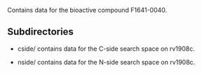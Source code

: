 Contains data for the bioactive compound F1641-0040.

## Subdirectories

- cside/ contains data for the C-side search space on rv1908c.

- nside/ contains data for the N-side search space on rv1908c.

